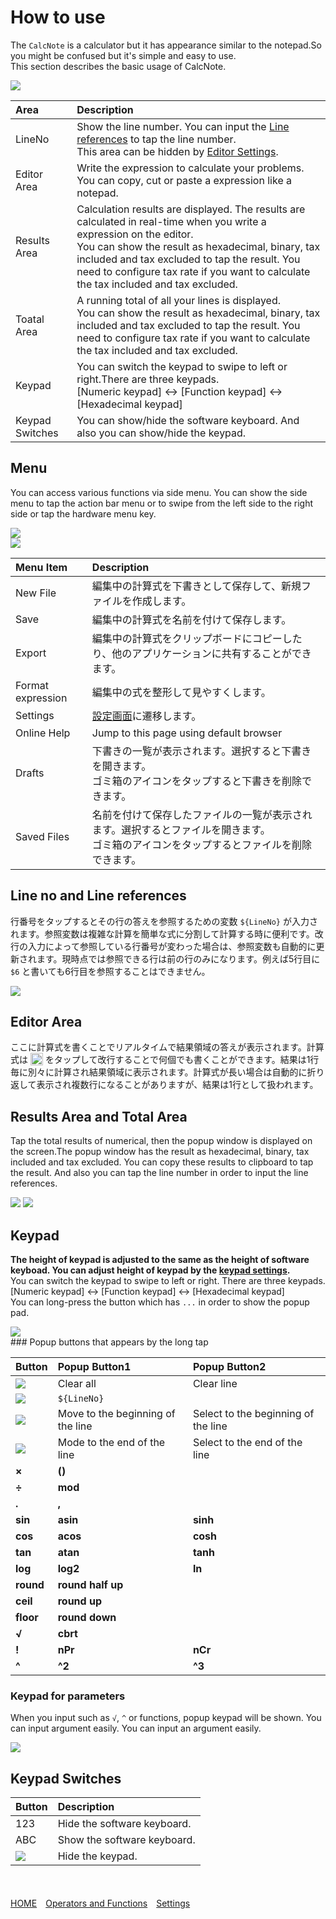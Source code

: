 # How to use
The `CalcNote` is a calculator but it has appearance similar to the notepad.So you might be confused but it's simple and easy to use.  
This section describes the basic usage of CalcNote.  

<img src="https://raw.githubusercontent.com/burton999dev/CalcNoteHelp/master/images/en/screen_description.png">

|Area|Description|
|:-----------|:------------|
LineNo|Show the line number. You can input the [Line references](#lineno) to tap the line number.<br>This area can be hidden by [Editor Settings](settings.md).
Editor Area|Write the expression to calculate your problems. You can copy, cut or paste a expression like a notepad.
Results Area|Calculation results are displayed. The results are calculated in real-time when you write a expression on the editor.<br>You can show the result as hexadecimal, binary, tax included and tax excluded to tap the result. You need to configure tax rate if you want to calculate the tax included and tax excluded.
Toatal Area|A running total of all your lines is displayed.<br>You can show the result as hexadecimal, binary, tax included and tax excluded to tap the result. You need to configure tax rate if you want to calculate the tax included and tax excluded.
Keypad|You can switch the keypad to swipe to left or right.There are three keypads.<br>[Numeric keypad] <-> [Function keypad] <-> [Hexadecimal keypad]
Keypad Switches|You can show/hide the software keyboard. And also you can show/hide the keypad.

## Menu
You can access various functions via side menu.  You can show the side menu to tap the action bar menu or to swipe from the left side to the right side or tap the hardware menu key.

<img src="https://raw.githubusercontent.com/burton999dev/CalcNoteHelp/master/images/en/open_menu.png">
<br>
<img src="https://raw.githubusercontent.com/burton999dev/CalcNoteHelp/master/images/en/menu_description.png">

|Menu Item|Description|
|:-----------|:------------|
New File|編集中の計算式を下書きとして保存して、新規ファイルを作成します。
Save|編集中の計算式を名前を付けて保存します。
Export|編集中の計算式をクリップボードにコピーしたり、他のアプリケーションに共有することができます。
Format expression|編集中の式を整形して見やすくします。
Settings|[設定画面](settings.md)に遷移します。
Online Help|Jump to this page using default browser
Drafts|下書きの一覧が表示されます。選択すると下書きを開きます。<br>ゴミ箱のアイコンをタップすると下書きを削除できます。
Saved Files|名前を付けて保存したファイルの一覧が表示されます。選択するとファイルを開きます。<br>ゴミ箱のアイコンをタップするとファイルを削除できます。

## <a name ="lineno">Line no and Line references</a>
行番号をタップするとその行の答えを参照するための変数 `${LineNo}` が入力されます。参照変数は複雑な計算を簡単な式に分割して計算する時に便利です。改行の入力によって参照している行番号が変わった場合は、参照変数も自動的に更新されます。現時点では参照できる行は前の行のみになります。例えば5行目に `$6` と書いても6行目を参照することはできません。

<img src="https://raw.githubusercontent.com/burton999dev/CalcNoteHelp/master/images/en/line_no.png">

## Editor Area
ここに計算式を書くことでリアルタイムで結果領域の答えが表示されます。計算式は <img src="https://raw.githubusercontent.com/burton999dev/CalcNoteHelp/master/images/all/ic_keyboard_return_black_18dp.png" width="20px" align="top"> をタップして改行することで何個でも書くことができます。結果は1行毎に別々に計算され結果領域に表示されます。計算式が長い場合は自動的に折り返して表示され複数行になることがありますが、結果は1行として扱われます。

## Results Area and Total Area
Tap the total results of numerical, then the popup window is displayed on the screen.The popup window has the result as hexadecimal, binary, tax included and tax excluded. You can copy these results to clipboard to tap the result. And also you can tap the line number in order to input the line references.  

<img src="https://raw.githubusercontent.com/burton999dev/CalcNoteHelp/master/images/en/result_popup1.png">
<img src="https://raw.githubusercontent.com/burton999dev/CalcNoteHelp/master/images/en/result_popup2.png">

## Keypad
**The height of keypad is adjusted to the same as the height of software keyboad. You can adjust height of keypad by the [keypad settings](settings.md).**  
You can switch the keypad to swipe to left or right. There are three keypads.<br>[Numeric keypad] <-> [Function keypad] <-> [Hexadecimal keypad]  
You can long-press the button which has `...` in order to show the popup pad.

<img src="https://raw.githubusercontent.com/burton999dev/CalcNoteHelp/master/images/en/keypad.png">
<br>
### Popup buttons that appears by the long tap

|Button|Popup Button1|Popup Button2|
|:-----------|:------------|:------------|
<img src="https://raw.githubusercontent.com/burton999dev/CalcNoteHelp/master/images/all/ic_backspace_black_18dp.png">|Clear all|Clear line
<img src="https://raw.githubusercontent.com/burton999dev/CalcNoteHelp/master/images/all/ic_keyboard_return_black_18dp.png">|`${LineNo}`|
<img src="https://raw.githubusercontent.com/burton999dev/CalcNoteHelp/master/images/all/ic_arrow_left_bold_black_18dp.png">|Move to the beginning of the line|Select to the beginning of the line
<img src="https://raw.githubusercontent.com/burton999dev/CalcNoteHelp/master/images/all/ic_arrow_right_bold_black_18dp.png">|Mode to the end of the line|Select to the end of the line
**×**|**()**|
**÷**|**mod**|
**.**|**,**|
**sin**|**asin**|**sinh**
**cos**|**acos**|**cosh**
**tan**|**atan**|**tanh**
**log**|**log2**|**ln**
**round**|**round half up**|
**ceil**|**round up**|
**floor**|**round down**|
**√**|**cbrt**|
**!**|**nPr**|**nCr**
**^**|**^2**|**^3**

### Keypad for parameters
When you input such as `√`, `^` or functions, popup keypad will be shown. You can input argument easily. You can input an argument easily.

<img src="https://raw.githubusercontent.com/burton999dev/CalcNoteHelp/master/images/en/function_pad.png">

## Keypad Switches
|Button|Description|
|:-----------|:------------|
123|Hide the software keyboard.
ABC|Show the software keyboard.
<img src="https://raw.githubusercontent.com/burton999dev/CalcNoteHelp/master/images/all/ic_keyboard_close_black_18dp.png">|Hide the keypad.

<br><br>
[HOME](index.md)　[Operators and Functions](operator_and_function.md)　[Settings](settings.md)　  
